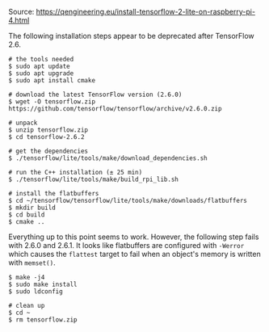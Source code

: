 Source: https://qengineering.eu/install-tensorflow-2-lite-on-raspberry-pi-4.html

The following installation steps appear to be deprecated after TensorFlow 2.6.

```shell
# the tools needed
$ sudo apt update
$ sudo apt upgrade
$ sudo apt install cmake

# download the latest TensorFlow version (2.6.0)
$ wget -O tensorflow.zip https://github.com/tensorflow/tensorflow/archive/v2.6.0.zip

# unpack
$ unzip tensorflow.zip
$ cd tensorflow-2.6.2

# get the dependencies
$ ./tensorflow/lite/tools/make/download_dependencies.sh

# run the C++ installation (± 25 min)
$ ./tensorflow/lite/tools/make/build_rpi_lib.sh

# install the flatbuffers
$ cd ~/tensorflow/tensorflow/lite/tools/make/downloads/flatbuffers
$ mkdir build
$ cd build
$ cmake ..
```
Everything up to this point seems to work. However, the following step fails with 2.6.0 and 2.6.1. It looks like flatbuffers are configured with `-Werror` which causes the `flattest` target to fail when an object's memory is written with `memset()`. 
```shell
$ make -j4
$ sudo make install
$ sudo ldconfig

# clean up
$ cd ~
$ rm tensorflow.zip
```